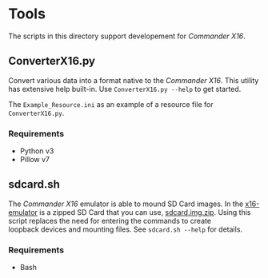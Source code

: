 # Tools

The scripts in this directory support developement for _Commander X16_.

## ConverterX16.py

Convert various data into a format native to the _Commander X16_.  This utility
has extensive help built-in.  Use `ConverterX16.py --help` to get started.

The `Example_Resource.ini` as an example of a resource file for
`ConverterX16.py`.

### Requirements

- Python v3
- Pillow v7

## sdcard.sh

The _Commander X16_ emulator is able to mound SD Card images.  In the 
[x16-emulator](https://github.com/commanderx16/x16-emulator) is a zipped SD 
Card that you can use, 
[sdcard.img.zip](https://github.com/commanderx16/x16-emulator/blob/master/sdcard.img.zip).
Using this script replaces the need for entering the commands to create  
loopback devices and mounting files. See `sdcard.sh --help` for details.

### Requirements

- Bash

